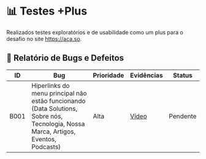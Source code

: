 # 📊 Testes +Plus

Realizados testes exploratórios e de usabilidade como um plus para o desafio no site https://aca.so.

## 🐞 Relatório de Bugs e Defeitos

| **ID** | **Bug** | **Prioridade** | **Evidências** | **Status** |
| --- | --- | --- | --- | --- |
| B001 | Hiperlinks do menu principal não estão funcionando (Data Solutions, Sobre nós, Tecnologia, Nossa Marca, Artigos, Eventos, Podcasts) | Alta | [Vídeo](https://www.loom.com/share/79430d69435d4111ad615fd25eb121b8?sid=b88fb01c-c0fa-4d0d-a501-e87f5766d317) | Pendente |
